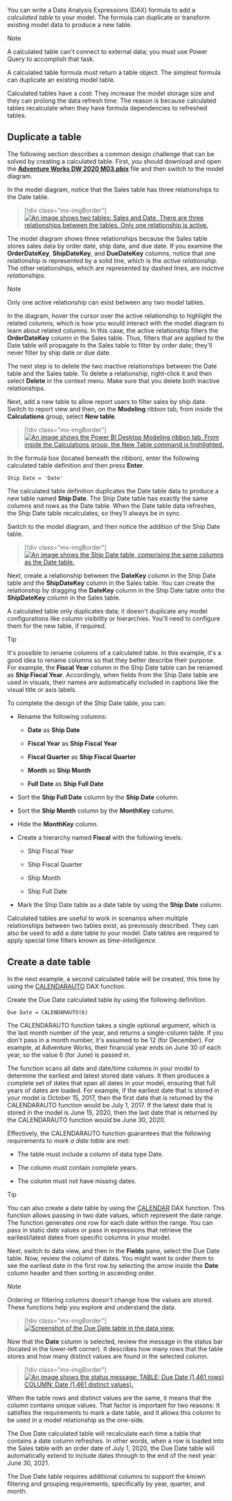 You can write a Data Analysis Expressions (DAX) formula to add a *calculated table* to your model. The formula can duplicate or transform existing model data to produce a new table.

> [!NOTE]
> A calculated table can't connect to external data; you must use Power Query to accomplish that task.

A calculated table formula must return a table object. The simplest formula can duplicate an existing model table.

Calculated tables have a cost: They increase the model storage size and they can prolong the data refresh time. The reason is because calculated tables recalculate when they have formula dependencies to refreshed tables.

## Duplicate a table

The following section describes a common design challenge that can be solved by creating a calculated table. First, you should download and open the [**Adventure Works DW 2020 M03.pbix**](https://github.com/MicrosoftDocs/mslearn-dax-power-bi/raw/main/activities/Adventure%20Works%20DW%202020%20M03.pbix) file and then switch to the model diagram.

In the model diagram, notice that the Sales table has three relationships to the Date table.

> [!div class="mx-imgBorder"]
> [![An image shows two tables: Sales and Date. There are three relationships between the tables. Only one relationship is active.](../media/dax-sales-date-relationships-ss.png)](../media/dax-sales-date-relationships-ss.png#lightbox)

The model diagram shows three relationships because the Sales table stores sales data by order date, ship date, and due date. If you examine the **OrderDateKey**, **ShipDateKey**, and **DueDateKey** columns, notice that one relationship is represented by a solid line, which is the *active relationship*. The other relationships, which are represented by dashed lines, are *inactive relationships*.

> [!NOTE]
> Only one active relationship can exist between any two model tables.

In the diagram, hover the cursor over the active relationship to highlight the related columns, which is how you would interact with the model diagram to learn about related columns. In this case, the active relationship filters the **OrderDateKey** column in the Sales table. Thus, filters that are applied to the Date table will propagate to the Sales table to filter by order date; they'll never filter by ship date or due date.

The next step is to delete the two inactive relationships between the Date table and the Sales table. To delete a relationship, right-click it and then select **Delete** in the context menu. Make sure that you delete both inactive relationships.

Next, add a new table to allow report users to filter sales by ship date. Switch to report view and then, on the **Modeling** ribbon tab, from inside the **Calculations** group, select **New table**.

> [!div class="mx-imgBorder"]
> [![An image shows the Power BI Desktop Modeling ribbon tab. From inside the Calculations group, the New Table command is highlighted.](../media/dax-modeling-ribbon-new-table-ssm.png)](../media/dax-modeling-ribbon-new-table-ssm.png#lightbox)

In the formula box (located beneath the ribbon), enter the following calculated table definition and then press **Enter**.

```dax
Ship Date = 'Date'
```

The calculated table definition duplicates the Date table data to produce a new table named **Ship Date**. The Ship Date table has exactly the same columns and rows as the Date table. When the Date table data refreshes, the Ship Date table recalculates, so they'll always be in sync.

Switch to the model diagram, and then notice the addition of the Ship Date table.

> [!div class="mx-imgBorder"]
> [![An image shows the Ship Date table, comprising the same columns as the Date table.](../media/dax-ship-data-table-ss.png)](../media/dax-ship-data-table-ss.png#lightbox)

Next, create a relationship between the **DateKey** column in the Ship Date table and the **ShipDateKey** column in the Sales table. You can create the relationship by dragging the **DateKey** column in the Ship Date table onto the **ShipDateKey** column in the Sales table.

A calculated table only duplicates data; it doesn't duplicate any model configurations like column visibility or hierarchies. You'll need to configure them for the new table, if required.

> [!TIP]
> It's possible to rename columns of a calculated table. In this example, it's a good idea to rename columns so that they better describe their purpose. For example, the **Fiscal Year** column in the Ship Date table can be renamed as **Ship Fiscal Year**. Accordingly, when fields from the Ship Date table are used in visuals, their names are automatically included in captions like the visual title or axis labels.

To complete the design of the Ship Date table, you can:

-   Rename the following columns:

    -   **Date** as **Ship Date**

    -   **Fiscal Year** as **Ship Fiscal Year**

    -   **Fiscal Quarter** as **Ship Fiscal Quarter**

    -   **Month** as **Ship Month**

    -   **Full Date** as **Ship Full Date**

-   Sort the **Ship Full Date** column by the **Ship Date** column.

-   Sort the **Ship Month** column by the **MonthKey** column.

-   Hide the **MonthKey** column.

-   Create a hierarchy named **Fiscal** with the following levels:

    -   Ship Fiscal Year

    -   Ship Fiscal Quarter

    -   Ship Month

    -   Ship Full Date

-   Mark the Ship Date table as a date table by using the **Ship Date** column.

Calculated tables are useful to work in scenarios when multiple relationships between two tables exist, as previously described. They can also be used to add a date table to your model. Date tables are required to apply special time filters known as *time-intelligence*.

## Create a date table

In the next example, a second calculated table will be created, this time by using the [CALENDARAUTO](https://docs.microsoft.com/dax/calendarauto-function-dax/?azure-portal=true) DAX function.

Create the Due Date calculated table by using the following definition.

```dax
Due Date = CALENDARAUTO(6)
```

The CALENDARAUTO function takes a single optional argument, which is the last month number of the year, and returns a single-column table. If you don't pass in a month number, it's assumed to be 12 (for December). For example, at Adventure Works, their financial year ends on June 30 of each year, so the value 6 (for June) is passed in.

The function scans all date and date/time columns in your model to determine the earliest and latest stored date values. It then produces a complete set of dates that span all dates in your model, ensuring that full years of dates are loaded. For example, if the earliest date that is stored in your model is October 15, 2017, then the first date that is returned by the CALENDARAUTO function would be July 1, 2017. If the latest date that is stored in the model is June 15, 2020, then the last date that is returned by the CALENDARAUTO function would be June 30, 2020.

Effectively, the CALENDARAUTO function guarantees that the following requirements to *mark a date table* are met:

-   The table must include a column of data type Date.

-   The column must contain complete years.

-   The column must not have missing dates.

> [!TIP]
> You can also create a date table by using the [CALENDAR](https://docs.microsoft.com/dax/calendar-function-dax/?azure-portal=true) DAX function. This function allows passing in two date values, which represent the date range. The function generates one row for each date within the range. You can pass in static date values or pass in expressions that retrieve the earliest/latest dates from specific columns in your model.

Next, switch to data view, and then in the **Fields** pane, select the Due Date table. Now, review the column of dates. You might want to order them to see the earliest date in the first row by selecting the arrow inside the **Date** column header and then sorting in ascending order.

> [!NOTE]
> Ordering or filtering columns doesn't change how the values are stored. These functions help you explore and understand the data.

> [!div class="mx-imgBorder"]
> [![Screenshot of the Due Date table in the data view.](../media/dax-due-date-table-data-view-1-ss.png)](../media/dax-due-date-table-data-view-1-ss.png#lightbox)

Now that the **Date** column is selected, review the message in the status bar (located in the lower-left corner). It describes how many rows that the table stores and how many distinct values are found in the selected column.

> [!div class="mx-imgBorder"]
> [![An image shows the status message: TABLE: Due Date (1,461 rows) COLUMN: Date (1,461 distinct values).](../media/dax-due-date-table-data-view-status-ss.png)](../media/dax-due-date-table-data-view-status-ss.png#lightbox)

When the table rows and distinct values are the same, it means that the column contains unique values. That factor is important for two reasons: It satisfies the requirements to mark a date table, and it allows this column to be used in a model relationship as the one-side.

The Due Date calculated table will recalculate each time a table that contains a date column refreshes. In other words, when a row is loaded into the Sales table with an order date of July 1, 2020, the Due Date table will automatically extend to include dates through to the end of the next year: June 30, 2021.

The Due Date table requires additional columns to support the known filtering and grouping requirements, specifically by year, quarter, and month. 
